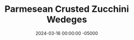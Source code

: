 ---
layout: post
title:  "Parmesean Crusted Zucchini Wedeges"
date:   2024-03-16 00:00:00 -05000
categories: 
- Recipes
- Finger Foods
permalink: /recipes/zucchini-wedges
image: /assets/Food/Finger Food/Zucchini/zucchini-cover.jpg
ing: zucchini-ing
facts: zucchini-facts
section1: 
start2: 
section2: 
start3: 
section3: 
start4: 
section4: 
start5: 
section5: 
Prep: 20
Rest: 
Cook: 8
Source1: https://confessionsofafitfoodie.com/air-fryer-zucchini/#recipe
Source2: 
whisk: https://s.samsungfood.com/xQ0gi
tags: 
- zucchini
- squash
- parmesean
- cheese
- grated cheese
- thyme
- basil
- gluten free
- vic
Description: This is something I've wanted to try ever since getting an air fryer, and I'm finally getting around to it. Zucchini cut into fries, and breaded with parmesan cheese (they're gluten free!). Healthy, delicious, and easy
Instructions: 
- Preheat your air fryer to 400F<br><br>

- Wash your zucchini, and cut into wedges. Add the zucchini to a strainer with salt. Mix, and let sit for about 10 minutes to draw out excess moisture. Transfer to a bowl<br><br>

- Toss the zucchini in a light coating of olive oil. Add in the grated cheese and seasonings (basil, thyme, garlic, onion, pepper, and salt). Coat all the fries in the breading<br><br>
- <center><img src="/assets/Food/Meatless/Zucchini/zucchini-3.jpg" alt="" class="instruction-image"></center><br>

- Arrange fries in a single layer in your air fryer basket. You may have to do multiple batches if everything doesn't fit<br><br>

- Lightly spray the tops with oil, and air fry at 400F for 8-10 minutes, or until the cheese is crispy and the zucchini is tender
- <center><img src="/assets/Food/Meatless/Zucchini/zucchini-5.jpg" alt="" class="instruction-image"></center>
---